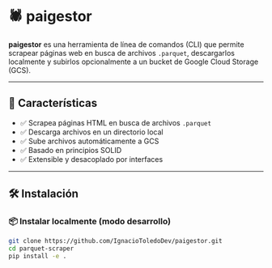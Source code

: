 # 🕷️ paigestor

**paigestor** es una herramienta de línea de comandos (CLI) que permite scrapear páginas web en busca de archivos `.parquet`, descargarlos localmente y subirlos opcionalmente a un bucket de Google Cloud Storage (GCS).

---

## 🚀 Características

- ✅ Scrapea páginas HTML en busca de archivos `.parquet`
- ✅ Descarga archivos en un directorio local
- ✅ Sube archivos automáticamente a GCS
- ✅ Basado en principios SOLID
- ✅ Extensible y desacoplado por interfaces

---

## 🛠️ Instalación

### 📦 Instalar localmente (modo desarrollo)

```bash
git clone https://github.com/IgnacioToledoDev/paigestor.git
cd parquet-scraper
pip install -e .
